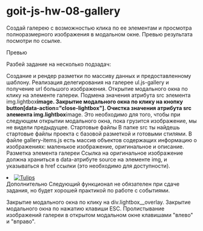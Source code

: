 # goit-js-hw-08-gallery

Создай галерею с возможностью клика по ее элементам и просмотра полноразмерного
изображения в модальном окне. Превью результата посмотри по ссылке.

Превью

Разбей задание на несколько подзадач:

Создание и рендер разметки по массиву данных и предоставленному шаблону.
Реализация делегирования на галерее ul.js-gallery и получение url большого
изображения. Открытие модального окна по клику на элементе галереи. Подмена
значения атрибута src элемента img.lightbox**image. Закрытие модального окна по
клику на кнопку button[data-action="close-lightbox"]. Очистка значения атрибута
src элемента img.lightbox**image. Это необходимо для того, чтобы при следующем
открытии модального окна, пока грузится изображение, мы не видели предыдущее.
Стартовые файлы В папке src ты найдешь стартовые файлы проекта с базовой
разметкой и готовыми стилями. В файле gallery-items.js есть массив объектов
содержащих информацию о изображениях: маленькое изображение, оригинальное и
описание. Разметка элемента галереи Ссылка на оригинальное изображение должна
храниться в data-атрибуте source на элементе img, и указываться в href ссылки
(это необходимо для доступности).

<li class="gallery__item">
  <a
    class="gallery__link"
    href="https://cdn.pixabay.com/photo/2010/12/13/10/13/tulips-2546_1280.jpg"
  >
    <img
      class="gallery__image"
      src="https://cdn.pixabay.com/photo/2010/12/13/10/13/tulips-2546__340.jpg"
      data-source="https://cdn.pixabay.com/photo/2010/12/13/10/13/tulips-2546_1280.jpg"
      alt="Tulips"
    />
  </a>
</li>
Дополнительно
Следующий функционал не обязателен при сдаче задания, но будет хорошей практикой по работе с событиями.

Закрытие модального окна по клику на div.lightbox\_\_overlay. Закрытие
модального окна по нажатию клавиши ESC. Пролистывание изображений галереи в
открытом модальном окне клавишами "влево" и "вправо".
